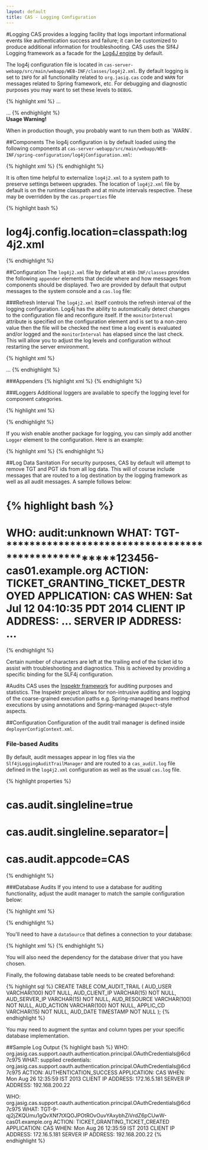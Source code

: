 ```yaml
---
layout: default
title: CAS - Logging Configuration
---
```



#Logging
CAS provides a logging facility that logs important informational events like authentication success and
failure; it can be customized to produce additional information for troubleshooting. CAS uses the Slf4J
Logging framework as a facade for the [Log4J engine](http://logging.apache.org‎) by default.

The log4j configuration file is located in `cas-server-webapp/src/main/webapp/WEB-INF/classes/log4j2.xml`.
By default logging is set to `INFO` for all functionality related to `org.jasig.cas` code and `WARN` for
messages related to Spring framework, etc. For debugging and diagnostic purposes you may want to set
these levels to  `DEBUG`.

{% highlight xml %}
...

<Logger name="org.jasig" level="info" additivity="false">
    <AppenderRef ref="console"/>
    <AppenderRef ref="file"/>
</Logger>

<Logger name="org.springframework" level="warn" />
...
{% endhighlight %}

<div class="alert alert-warning"><strong>Usage Warning!</strong><p>When in production though,
you probably want to run them both as `WARN`.</p></div>


##Components
The log4j configuration is by default loaded using the following components
at `cas-server-webapp/src/main/webapp/WEB-INF/spring-configuration/log4jConfiguration.xml`:

{% highlight xml %}
<bean id="log4jInitialization" class="org.jasig.cas.util.CasLoggerContextInitializer"
    c:logConfigurationField="log4jConfiguration"
    c:logConfigurationFile="${log4j.config.location:classpath:log4j2.xml}"
    c:loggerContextPackageName="org.apache.logging.log4j.web"/>
{% endhighlight %}

It is often time helpful to externalize `log4j2.xml` to a system path to preserve settings between upgrades.
The location of `log4j2.xml` file by default is on the runtime classpath and at minute intervals
respective. These may be overridden by the `cas.properties` file

{% highlight bash %}
# log4j.config.location=classpath:log4j2.xml
{% endhighlight %}


##Configuration
The `log4j2.xml` file by default at `WEB-INF/classes` provides the following `appender` elements that
decide where and how messages from components should be displayed. Two are provided by default that
output messages to the system console and a `cas.log` file:

###Refresh Interval
The `log4j2.xml` itself controls the refresh interval of the logging configuration. Log4j has the ability
to automatically detect changes to the configuration file and reconfigure itself. If the `monitorInterval`
attribute is specified on the configuration element and is set to a non-zero value then the file will be
checked the next time a log event is evaluated and/or logged and the `monitorInterval` has elapsed since
the last check. This will allow you to adjust the log levels and configuration without restarting the
server environment.

{% highlight xml %}
<!-- Specify the refresh internal in seconds. -->
<Configuration monitorInterval="60">
    <Appenders>
        ...
{% endhighlight %}

###Appenders
{% highlight xml %}
<Console name="console" target="SYSTEM_OUT">
    <PatternLayout pattern="%d %p [%c] - &lt;%m&gt;%n"/>
</Console>
<RollingFile name="file" fileName="cas.log" append="true"
             filePattern="cas-%d{yyyy-MM-dd-HH}-%i.log">
    <PatternLayout pattern="%d %p [%c] - %m%n"/>
    <Policies>
        <OnStartupTriggeringPolicy />
        <SizeBasedTriggeringPolicy size="10 MB"/>
        <TimeBasedTriggeringPolicy />
    </Policies>
</RollingFile>
{% endhighlight %}


###Loggers
Additional loggers are available to specify the logging level for component categories.

{% highlight xml %}
<Logger name="org.jasig" level="info" additivity="false">
    <AppenderRef ref="console"/>
    <AppenderRef ref="file"/>
</Logger>
<Logger name="org.springframework" level="warn" />
<Logger name="org.springframework.webflow" level="warn" />
<Logger name="org.springframework.web" level="warn" />
<Logger name="org.springframework.security" level="warn" />

<Logger name="org.jasig.cas.web.flow" level="info" additivity="true">
    <AppenderRef ref="file"/>
</Logger>
<Logger name="org.jasig.inspektr.audit.support.Slf4jLoggingAuditTrailManager" level="info">
    <AppenderRef ref="file"/>
</Logger>
<Root level="error">
    <AppenderRef ref="console"/>
</Root>
{% endhighlight %}

If you wish enable another package for logging, you can simply add another `Logger`
element to the configuration. Here is an example:

{% highlight xml %}
<Logger name="org.ldaptive" level="debug" additivity="false">
    <AppenderRef ref="console"/>
    <AppenderRef ref="file"/>
</Logger>
{% endhighlight %}

##Log Data Sanitation
For security purposes, CAS by default will attempt to remove TGT and PGT ids from all log data.
This will of course include messages that are routed to a log destination by the logging framework as
 well as all audit messages. A sample follows below:

{% highlight bash %}
=============================================================
WHO: audit:unknown
WHAT: TGT-****************************************************123456-cas01.example.org
ACTION: TICKET_GRANTING_TICKET_DESTROYED
APPLICATION: CAS
WHEN: Sat Jul 12 04:10:35 PDT 2014
CLIENT IP ADDRESS: ...
SERVER IP ADDRESS: ...
=============================================================
{% endhighlight %}

Certain number of characters are left at the trailing end of the ticket id to assist with
troubleshooting and diagnostics. This is achieved by providing a specific binding for the SLF4j configuration.


#Audits
CAS uses the [Inspektr framework](https://github.com/Jasig/inspektr) for auditing purposes
and statistics. The Inspektr project allows for non-intrusive auditing and logging of the
coarse-grained execution paths e.g. Spring-managed beans method executions by using annotations
and Spring-managed `@Aspect`-style aspects.

##Configuration
Configuration of the audit trail manager is defined inside `deployerConfigContext.xml`.


### File-based Audits
By default, audit messages appear in log files via the `Slf4jLoggingAuditTrailManager` and are routed to
a `cas_audit.log` file defined in the `log4j2.xml` configuration as well as the usual `cas.log` file.

{% highlight properties %}
# cas.audit.singleline=true
# cas.audit.singleline.separator=|
# cas.audit.appcode=CAS
{% endhighlight %}

###Database Audits
 If you intend to use a database
for auditing functionality, adjust the audit manager to match the sample configuration below:

{% highlight xml %}
<bean id="auditCleanupCriteria"
    class="org.jasig.inspektr.audit.support.MaxAgeWhereClauseMatchCriteria">
    <constructor-arg index="0" value="180" />
</bean>

<bean id="auditTrailManager"
      class="org.jasig.inspektr.audit.support.JdbcAuditTrailManager"
      c:transactionTemplate-ref="inspektrTransactionTemplate"
      p:dataSource-ref="dataSource"
      p:cleanupCriteria-ref="auditCleanupCriteria" />

<bean id="inspektrTransactionManager"
      class="org.springframework.jdbc.datasource.DataSourceTransactionManager"
      p:dataSource-ref="dataSource" />

<bean id="inspektrTransactionTemplate"
      class="org.springframework.transaction.support.TransactionTemplate"
      p:transactionManager-ref="inspektrTransactionManager"
      p:isolationLevelName="ISOLATION_READ_COMMITTED"
      p:propagationBehaviorName="PROPAGATION_REQUIRED" />
{% endhighlight %}

You'll need to have a `dataSource` that defines a connection to your database:

{% highlight xml %}
<bean id="dataSource"
  class="com.mchange.v2.c3p0.ComboPooledDataSource"
  p:driverClass="${database.driverClass}"
  p:jdbcUrl="${database.url}"
  p:user="${database.user}"
  p:password="${database.password}"
  p:initialPoolSize="${database.pool.minSize}"
  p:minPoolSize="${database.pool.minSize}"
  p:maxPoolSize="${database.pool.maxSize}"
  p:maxIdleTimeExcessConnections="${database.pool.maxIdleTime}"
  p:checkoutTimeout="${database.pool.maxWait}"
  p:acquireIncrement="${database.pool.acquireIncrement}"
  p:acquireRetryAttempts="${database.pool.acquireRetryAttempts}"
  p:acquireRetryDelay="${database.pool.acquireRetryDelay}"
  p:idleConnectionTestPeriod="${database.pool.idleConnectionTestPeriod}"
  p:preferredTestQuery="${database.pool.connectionHealthQuery}" />
{% endhighlight %}

You will also need the dependency for the database driver that you have chosen.

Finally, the following database table needs to be created beforehand:

{% highlight sql %}
CREATE TABLE COM_AUDIT_TRAIL
(
    AUD_USER      VARCHAR(100) NOT NULL,
    AUD_CLIENT_IP VARCHAR(15)   NOT NULL,
    AUD_SERVER_IP VARCHAR(15)   NOT NULL,
    AUD_RESOURCE  VARCHAR(100) NOT NULL,
    AUD_ACTION    VARCHAR(100) NOT NULL,
    APPLIC_CD     VARCHAR(15)   NOT NULL,
    AUD_DATE      TIMESTAMP     NOT NULL
);
{% endhighlight %}

You may need to augment the syntax and column types per your specific database implementation.

##Sample Log Output
{% highlight bash %}
WHO: org.jasig.cas.support.oauth.authentication.principal.OAuthCredentials@6cd7c975
WHAT: supplied credentials: org.jasig.cas.support.oauth.authentication.principal.OAuthCredentials@6cd7c975
ACTION: AUTHENTICATION_SUCCESS
APPLICATION: CAS
WHEN: Mon Aug 26 12:35:59 IST 2013
CLIENT IP ADDRESS: 172.16.5.181
SERVER IP ADDRESS: 192.168.200.22

WHO: org.jasig.cas.support.oauth.authentication.principal.OAuthCredentials@6cd7c975
WHAT: TGT-9-qj2jZKQUmu1gQvXNf7tXQOJPOtROvOuvYAxybhZiVrdZ6pCUwW-cas01.example.org
ACTION: TICKET_GRANTING_TICKET_CREATED
APPLICATION: CAS
WHEN: Mon Aug 26 12:35:59 IST 2013
CLIENT IP ADDRESS: 172.16.5.181
SERVER IP ADDRESS: 192.168.200.22
{% endhighlight %}
